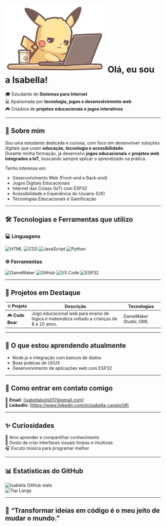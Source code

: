 # ![Pikachu feliz](imagem/pikachu.png)  Olá, eu sou a Isabella! 

🎓 Estudante de **Sistemas para Internet**  
💻 Apaixonada por **tecnologia, jogos e desenvolvimento web**  
🎮 Criadora de **projetos educacionais e jogos interativos**  

---

## 🧠 Sobre mim  

Sou uma estudante dedicada e curiosa, com foco em desenvolver soluções digitais que unam **educação, tecnologia e acessibilidade**.  
Durante minha formação, já desenvolvi **jogos educacionais** e **projetos web integrados a IoT**, buscando sempre aplicar o aprendizado na prática.  

Tenho interesse em:
- Desenvolvimento Web (Front-end e Back-end)  
- Jogos Digitais Educacionais  
- Internet das Coisas (IoT) com ESP32  
- Acessibilidade e Experiência do Usuário (UX)  
- Tecnologias Educacionais e Gamificação  

---

## 🛠️ Tecnologias e Ferramentas que utilizo  

### 💻 Linguagens  
![HTML](https://img.shields.io/badge/HTML5-E34F26?style=for-the-badge&logo=html5&logoColor=white)
![CSS](https://img.shields.io/badge/CSS3-1572B6?style=for-the-badge&logo=css3&logoColor=white)
![JavaScript](https://img.shields.io/badge/JavaScript-F7DF1E?style=for-the-badge&logo=javascript&logoColor=black)
![Python](https://img.shields.io/badge/Python-3776AB?style=for-the-badge&logo=python&logoColor=white)

### ⚙️ Ferramentas  
![GameMaker](https://img.shields.io/badge/GameMaker-000000?style=for-the-badge&logo=gamemaker&logoColor=white)
![GitHub](https://img.shields.io/badge/GitHub-181717?style=for-the-badge&logo=github&logoColor=white)
![VS Code](https://img.shields.io/badge/VS_Code-0078D4?style=for-the-badge&logo=visualstudiocode&logoColor=white)
![ESP32](https://img.shields.io/badge/ESP32-000000?style=for-the-badge&logo=espressif&logoColor=white)

---

## 🚀 Projetos em Destaque  

| 💡 Projeto | Descrição | Tecnologias |
|-------------|------------|--------------|
| 🎮 **Code Bear** | Jogo educacional web para ensino de lógica e matemática voltado a crianças de 8 a 10 anos. | GameMaker Studio, GML |


---

## 🌱 O que estou aprendendo atualmente  
- Node.js e integração com bancos de dados  
- Boas práticas de UI/UX  
- Desenvolvimento de aplicações web com ESP32  

---

## 💬 Como entrar em contato comigo  

📧 **Email:** [isabellabolis017@gmail.com]  
💼 **LinkedIn:** [https://www.linkedin.com/in/isabella-canato](#)  


---

## ✨ Curiosidades  
🌻 Amo aprender e compartilhar conhecimento  
🎨 Gosto de criar interfaces visuais limpas e intuitivas  
🎧 Escuto música para programar melhor   

---

## 📊 Estatísticas do GitHub  

![Isabella GitHub stats](https://github-readme-stats.vercel.app/api?username=canato17&show_icons=true&theme=radical)  
![Top Langs](https://github-readme-stats.vercel.app/api/top-langs/?username=canato17&layout=compact&theme=radical)

---

## 🩷 “Transformar ideias em código é o meu jeito de mudar o mundo.”  




